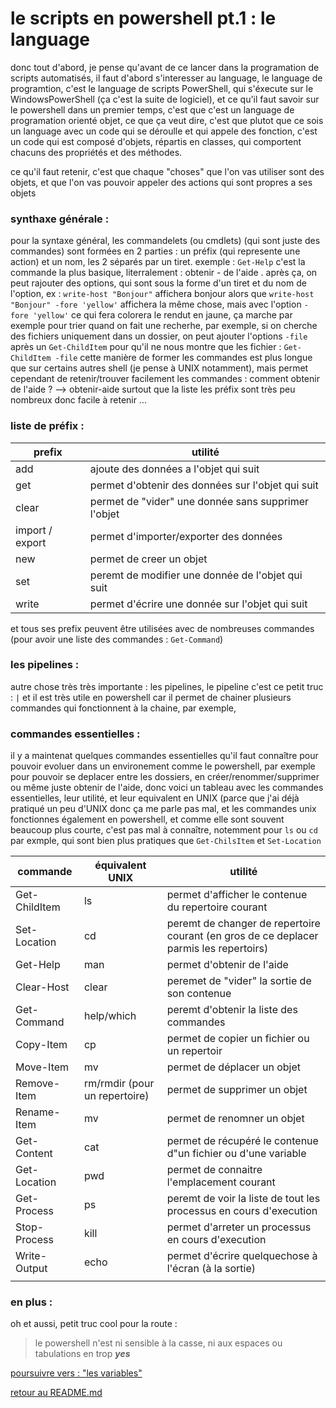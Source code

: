 # le scripts en powershell pt.1 : le language

donc tout d'abord, je pense qu'avant de ce lancer dans la programation de scripts automatisés, il faut d'abord s'interesser au language, le language de programtion, c'est le language de scripts PowerShell, qui s'éxecute sur le WindowsPowerShell (ça c'est la suite de logiciel), et ce qu'il faut savoir sur le powershell dans un premier temps, c'est que c'est un language de programation orienté objet, ce que ça veut dire, c'est que plutot que ce sois un language avec un code qui se déroulle et qui appele des fonction, c'est un code qui est composé d'objets, répartis en classes, qui comportent chacuns des propriétés et des méthodes.

ce qu'il faut retenir, c'est que chaque "choses" que l'on vas utiliser sont des objets, et que l'on vas pouvoir appeler des actions qui sont propres a ses objets 

### synthaxe générale :

pour la syntaxe général, les commandelets (ou cmdlets) (qui sont juste des commandes) sont formées en 2 parties : un préfix (qui represente une action) et un nom, les 2 séparés par un tiret. exemple : ```Get-Help``` c'est la commande la plus basique, literralement : obtenir - de l'aide .
après ça, on peut rajouter des options, qui sont sous la forme d'un tiret et du nom de l'option, ex : ```write-host "Bonjour"``` affichera bonjour alors que ```write-host "Bonjour" -fore 'yellow'``` affichera la même chose, mais avec l'option ```-fore 'yellow'``` ce qui fera colorera le rendut en jaune, ça marche par exemple pour trier quand on fait une recherhe, par exemple, si on cherche des fichiers uniquement dans un dossier, on peut ajouter l'options ```-file``` après un ```Get-ChildItem``` pour qu'il ne nous montre que les fichier : ```Get-ChildItem -file```
cette manière de former les commandes est plus longue que sur certains autres shell (je pense à UNIX notamment), mais permet cependant de retenir/trouver facilement les commandes : comment obtenir de l'aide ? --> obtenir-aide
surtout que la liste les préfix sont très peu nombreux donc facile à retenir ...

### liste de préfix :

|prefix | utilité |
|----|--------|
|add|ajoute des données a l'objet qui suit |
|get|permet d'obtenir des données sur l'objet qui suit |
|clear|permet de "vider" une donnée sans supprimer l'objet |
|import / export |permet d'importer/exporter des données |
|new|permet de creer un objet |
|set|peremt de modifier une donnée de l'objet qui suit |
|write|permet d'écrire une donnée sur l'objet qui suit |

et tous ses prefix peuvent être utilisées avec de nombreuses commandes (pour avoir une liste des commandes : ```Get-Command```)

### les pipelines :

autre chose très très importante : les pipelines, le pipeline c'est ce petit truc : ```|``` et il est très utile en powershell car il permet de chainer plusieurs commandes qui fonctionnent à la chaine, par exemple, 

### commandes essentielles :

il y a maintenat quelques commandes essentielles qu'il faut connaître pour pouvoir evoluer dans un environement comme le powershell, par exemple pour pouvoir se deplacer entre les dossiers, en créer/renommer/supprimer ou même juste obtenir de l'aide, donc voici un tableau avec les commandes essentielles, leur utilité, et leur equivalent en UNIX (parce que j'ai déjà pratiqué un peu d'UNIX donc ça me parle pas mal, et les commandes unix fonctionnes également en powershell, et comme elle sont souvent beaucoup plus courte, c'est pas mal à connaître, notemment pour ```ls``` ou ```cd``` par exmple, qui sont bien plus pratiques que ```Get-ChilsItem``` et ```Set-Location```

|commande |équivalent UNIX |utilité |
|----|--------|--------------------|
|Get-ChildItem |ls |permet d'afficher le contenue du repertoire courant |
|Set-Location |cd |peremt de changer de repertoire courant (en gros de ce deplacer parmis les repertoirs) |
|Get-Help |man |permet d'obtenir de l'aide |
|Clear-Host |clear |peremet de "vider" la sortie de son contenue |
|Get-Command |help/which |peremt d'obtenir la liste des commandes |
|Copy-Item |cp |permet de copier un fichier ou un repertoir |
|Move-Item |mv |permet de déplacer un objet |
|Remove-Item |rm/rmdir (pour un repertoire) |permet de supprimer un objet |
|Rename-Item |mv |permet de renomner un objet |
|Get-Content |cat |permet de récupéré le contenue d"un fichier ou d'une variable |
|Get-Location |pwd |permet de connaitre l'emplacement courant |
|Get-Process |ps |peremt de voir la liste de tout les processus en cours d'execution |
|Stop-Process |kill |permet d'arreter un processus en cours d'execution |
|Write-Output |echo |permet d'écrire quelquechose à l'écran (à la sortie) |
| | | |

### en plus : 

oh et aussi, petit truc cool pour la route :
>le powershell n'est ni sensible à la casse, ni aux espaces ou tabulations en trop ***yes***


[poursuivre vers : "les variables"](https://github.com/LBROCHARD/cours-linux/edit/main/cours/les_varaiables.md)



[retour au README.md](https://github.com/LBROCHARD/cours-linux)
